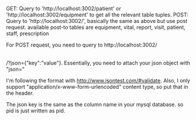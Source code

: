 GET: Query to 'http://localhost:3002/patient' or 'http://localhost:3002/equipment' to get all the relevant table tuples.
POST: Query to 'http://localhost:3002/<table name>', basically the same as above but use post request.
   available post-to tables are equipment, vital, report, visit, patient, staff, prescription
   
For POST request, you need to query to http://localhost:3002/<table name>/?json={"key":"value"}. Essentially, you need to attach your json object with "json="
   
   I'm following the format with http://www.jsontest.com/#validate. Also, I only support "application/x-www-form-urlencoded" content type, so put that in the header.


The json key is the same as the column name in your mysql database. so pid is just written as pid. 
